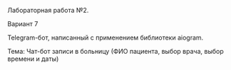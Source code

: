 Лабораторная работа №2.

Вариант 7

Telegram-бот, написанный с применением библиотеки aiogram.

Тема: Чат-бот записи в больницу (ФИО пациента, выбор врача, выбор времени и даты)
